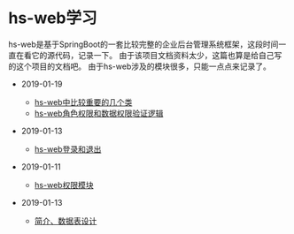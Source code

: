# hs-web学习
hs-web是基于SpringBoot的一套比较完整的企业后台管理系统框架，这段时间一直在看它的源代码，记录一下。
由于该项目文档资料太少，这篇也算是给自己写的这个项目的文档吧。
由于hs-web涉及的模块很多，只能一点点来记录了。

* 2019-01-19
    - [hs-web中比较重要的几个类](hs-web-classes.md)
    - [hs-web角色权限和数据权限验证逻辑](hs-web-rbac-data.md)
    
* 2019-01-13
    - [hs-web登录和退出](hs-web-login.md)

* 2019-01-11
   - [hs-web权限模块](hs-web-authorization.md)

* 2019-01-13
    - [简介、数据表设计](hs-web-db.md)

